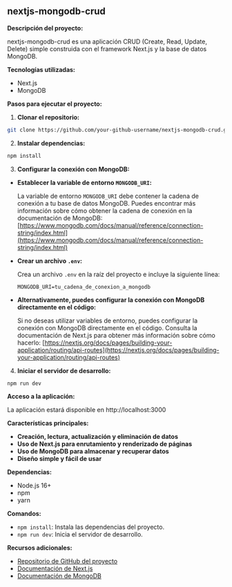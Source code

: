 ## nextjs-mongodb-crud

**Descripción del proyecto:**

nextjs-mongodb-crud es una aplicación CRUD (Create, Read, Update, Delete) simple construida con el framework Next.js y la base de datos MongoDB.

**Tecnologías utilizadas:**

* Next.js
* MongoDB

**Pasos para ejecutar el proyecto:**

1. **Clonar el repositorio:**

```bash
git clone https://github.com/your-github-username/nextjs-mongodb-crud.git
```

2. **Instalar dependencias:**

```bash
npm install
```

3. **Configurar la conexión con MongoDB:**

* **Establecer la variable de entorno `MONGODB_URI`:**

   La variable de entorno `MONGODB_URI` debe contener la cadena de conexión a tu base de datos MongoDB. Puedes encontrar más información sobre cómo obtener la cadena de conexión en la documentación de MongoDB: [https://www.mongodb.com/docs/manual/reference/connection-string/index.html](https://www.mongodb.com/docs/manual/reference/connection-string/index.html)

* **Crear un archivo `.env`:**

   Crea un archivo `.env` en la raíz del proyecto e incluye la siguiente línea:

   ```
   MONGODB_URI=tu_cadena_de_conexion_a_mongodb
   ```

* **Alternativamente, puedes configurar la conexión con MongoDB directamente en el código:**

   Si no deseas utilizar variables de entorno, puedes configurar la conexión con MongoDB directamente en el código. Consulta la documentación de Next.js para obtener más información sobre cómo hacerlo: [https://nextjs.org/docs/pages/building-your-application/routing/api-routes](https://nextjs.org/docs/pages/building-your-application/routing/api-routes)

4. **Iniciar el servidor de desarrollo:**

```bash
npm run dev
```

**Acceso a la aplicación:**

La aplicación estará disponible en http://localhost:3000

**Características principales:**

* **Creación, lectura, actualización y eliminación de datos**
* **Uso de Next.js para enrutamiento y renderizado de páginas**
* **Uso de MongoDB para almacenar y recuperar datos**
* **Diseño simple y fácil de usar**

**Dependencias:**

* Node.js 16+
* npm
* yarn

**Comandos:**

* `npm install`: Instala las dependencias del proyecto.
* `npm run dev`: Inicia el servidor de desarrollo.

**Recursos adicionales:**

* [Repositorio de GitHub del proyecto](https://github.com/dawri22/nextjs-mongodb-crud.git)
* [Documentación de Next.js](https://nextjs.org/docs)
* [Documentación de MongoDB](https://www.mongodb.com/docs/)


